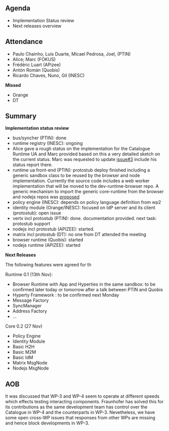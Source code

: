 ## Agenda

* Implementation Status review
* Next releases overview

## Attendance

* Paulo Chainho, Luis Duarte, Micael Pedrosa, Joel,  (PTIN)
* Alice; Marc (FOKUS)
* Frédéric Luart (APizee)
* Antón Román (Quobis)
* Ricardo Chaves, Nuno, Gil (INESC)

**Missed**

* Orange
* DT

## Summary

**Implementation status review**

 * bus/syncher (PTIN): done
 * runtime registry (INESC): ongoing
 * Alice gave a rough status on the implementation for the Catalogue Runtime UA and Marc provided based on this
a very detailed sketch on the current status. Marc was requested to update [issue#3](https://github.com/reTHINK-project/dev-runtime-core/issues/3) include his status report there.
 * runtime ua front-end (PTIN): protostub deploy finished including a generic sandbox class to be reused by the browser and node implementation. Currently the source code includes a web worker implementation that will be moved to the dev-runtime-browser repo. A generic mechanism to import the generic core-runtime from the browser and nodejs repos was [proposed](https://github.com/reTHINK-project/dev-runtime-browser/issues/2)
 * policy engine (INESC): depends on policy language definition from wp2
 * identity module (Orange/INESC): focused on IdP server and its client (protostub): open issue
 * vertx incl protostub (PTIN): done. documentation provided. next task: protostub support
 * nodejs incl protostub (APIZEE): started.
 * matrix incl protostub (DT): no one from DT attended the meeting
 * browser runtime (Quobis): started 
 * nodejs runtime (APIZEE): started 

**Next Releases**

The following features were agreed for th

Runtime 0.1 (13th Nov):

* Browser Runtime with App and Hyperties in the same sandbox: to be confirmed later today or tomorrow after a talk between PTIN and Quobis
* Hyperty Framework : to be confirmed next Monday
 * Message Factory
 * SyncManager
 * Address Factory
 * ...

Core 0.2 (27 Nov)

* Policy Engine
* Identity Module
* Basic H2H
* Basic M2M
* Basic IdM
* Matrix MsgNode
* Nodejs MsgNode


## AOB ##
It was discussed that  WP-3 and WP-4 seem to operate at different 
speeds which effects testing interacting components.  Fraunhofer has solved this for its contributions as
the same development team has control over the Catalogue in WP-4 and the counterparts in WP-3. Nevetheless, we have some open
cross-WP issues that responses from other WPs are missing and hence block developments in WP-3.
